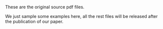 These are the original source pdf files. 

We just sample some examples here, all the rest files will be released after the publication of our paper.
